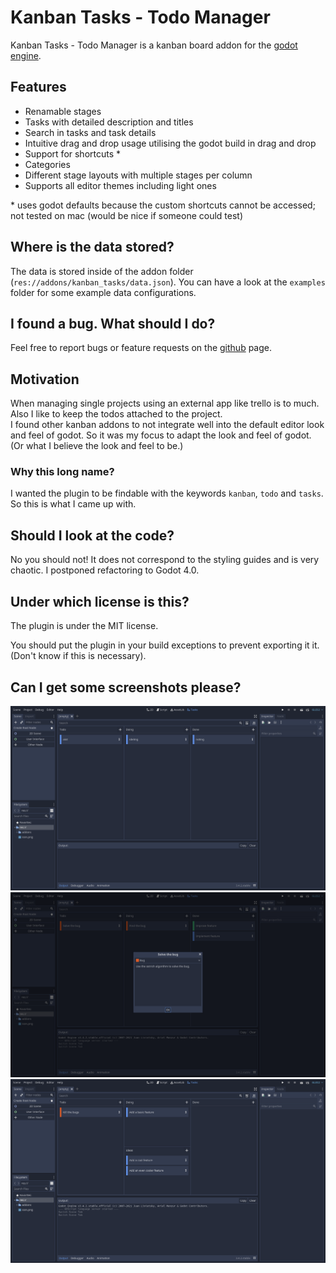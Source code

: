 # Kanban Tasks - Todo Manager
Kanban Tasks - Todo Manager is a kanban board addon for the [godot engine](https://godotengine.org).

## Features
- Renamable stages
- Tasks with detailed description and titles
- Search in tasks and task details
- Intuitive drag and drop usage utilising the godot build in drag and drop
- Support for shortcuts \*
- Categories
- Different stage layouts with multiple stages per column
- Supports all editor themes including light ones

\* uses godot defaults because the custom shortcuts cannot be accessed; not tested on mac (would be nice if someone could test)

## Where is the data stored?
The data is stored inside of the addon folder (`res://addons/kanban_tasks/data.json`).
You can have a look at the `examples` folder for some example data configurations.

## I found a bug. What should I do?
Feel free to report bugs or feature requests on the [github](https://github.com/HolonProduction/godot_kanban_tasks) page.

## Motivation
When managing single projects using an external app like trello is to much. Also I like to keep the todos attached to the project.  
I found other kanban addons to not integrate well into the default editor look and feel of godot. So it was my focus to adapt the look and feel of godot. (Or what I believe the look and feel to be.)

### Why this long name?
I wanted the plugin to be findable with the keywords `kanban`, `todo` and `tasks`. So this is what I came up with.

## Should I look at the code?
No you should not! It does not correspond to the styling guides and is very chaotic. I postponed refactoring to Godot 4.0.

## Under which license is this?
The plugin is under the MIT license.  

You should put the plugin in your build exceptions to prevent exporting it it. (Don't know if this is necessary).

## Can I get some screenshots please?
![screenshot](https://raw.githubusercontent.com/HolonProduction/godot_kanban_tasks/master/images/screenshot1.png)
![screenshot](https://raw.githubusercontent.com/HolonProduction/godot_kanban_tasks/master/images/screenshot2.png)
![screenshot](https://raw.githubusercontent.com/HolonProduction/godot_kanban_tasks/master/images/screenshot3.png)
